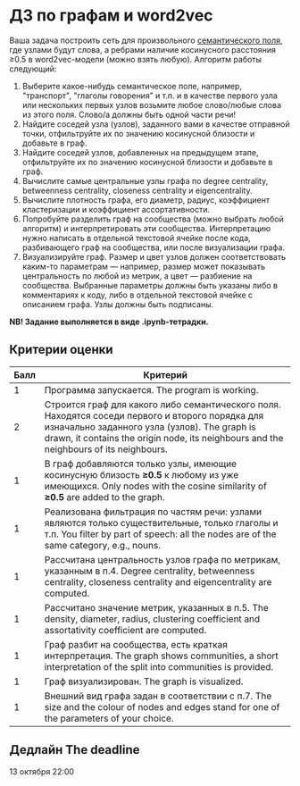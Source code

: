 # ДЗ по графам и word2vec

Ваша задача построить сеть для произвольного [семантического поля](https://www.krugosvet.ru/enc/gumanitarnye_nauki/lingvistika/SEMANTICHESKOE_POLE.html), где узлами будут слова, а ребрами наличие косинусного расстояния ≥0.5 в word2vec-модели (можно взять любую). Алгоритм работы следующий:

1. Выберите какое-нибудь семантическое поле, например, "транспорт", "глаголы говорения" и т.п. и в качестве первого узла или нескольких первых узлов возьмите любое слово/любые слова из этого поля. Слово/а должны быть одной части речи! 
2. Найдите соседей узла (узлов), заданного вами в качестве отправной точки, отфильтруйте их по значению косинусной близости и добавьте в граф.
3. Найдите соседей узлов, добавленных на предыдущем этапе, отфильтруйте их по значению косинусной близости и добавьте в граф.
4. Вычислите самые центральные узлы графа по degree centrality, betweenness centrality, closeness centrality и eigencentrality. 
5. Вычислите плотность графа, его диаметр, радиус, коэффициент кластеризации и коэффициент ассортативности.
6. Попробуйте разделить граф на сообщества (можно выбрать любой алгоритм) и интерпретировать эти сообщества. Интерпретацию нужно написать в отдельной текстовой ячейке после кода, разбивающего граф на сообщества, или после визуализации графа. 
7. Визуализируйте граф. Размер и цвет узлов должен соответствовать каким-то параметрам — например, размер может показывать центральность по любой из метрик, а цвет — разбиение на сообщества. Выбранные параметры должны быть указаны либо в комментариях к коду, либо в отдельной текстовой ячейке с описанием графа. Узлы должны быть подписаны. 

**NB! Задание выполняется в виде .ipynb-тетрадки.**

## Критерии оценки

|Балл|Критерий|
|----|--------|
|1|Программа запускается. The program is working.|
|2|Строится граф для какого либо семантического поля. Находятся соседи первого и второго порядка для изначально заданного узла (узлов). The graph is drawn, it contains the origin node, its neighbours and the neighbours of its neighbours.|
|1|В граф добавляются только узлы, имеющие косинусную близость **≥0.5** к любому из уже имеющихся. Only nodes with the cosine similarity of **≥0.5** are added to the graph.|
|1|Реализована фильтрация по частям речи: узлами являются только существительные, только глаголы и т.п. You filter by part of speech: all the nodes are of the same category, e.g., nouns.|
|1|Рассчитана центральность узлов графа по метрикам, указанным в п.4. Degree centrality, betweenness centrality, closeness centrality and eigencentrality are computed.|
|1|Рассчитано значение метрик, указанных в п.5. The density, diameter, radius, clustering coefficient and assortativity coefficient are computed.|
|1|Граф разбит на сообщества, есть краткая интерпретация. The graph shows communities, a short interpretation of the split into communities is provided.|
|1|Граф визуализирован. The graph is visualized.|
|1|Внешний вид графа задан в соответствии с п.7. The size and the colour of nodes and edges stand for one of the parameters of your choice.|

## Дедлайн The deadline

13 октября 22:00
